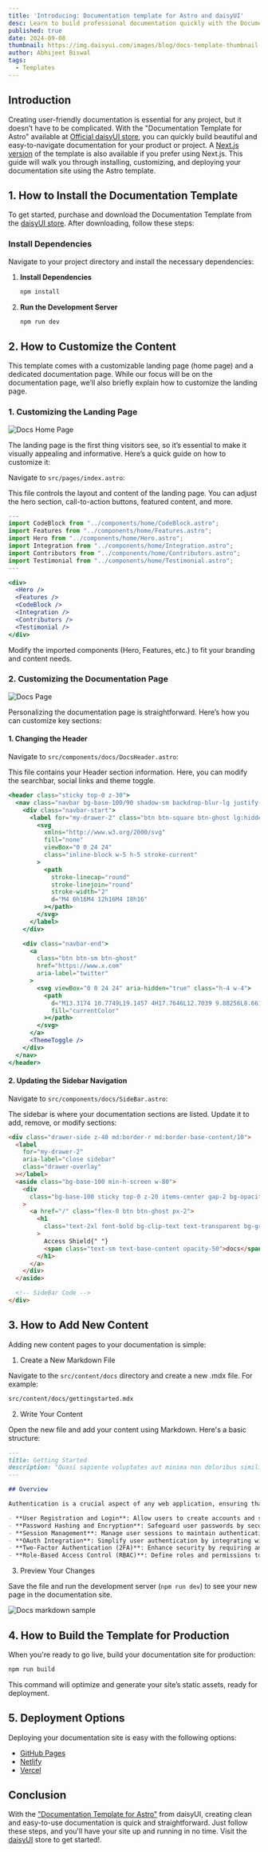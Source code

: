 ```yaml
---
title: 'Introducing: Documentation template for Astro and daisyUI'
desc: Learn to build professional documentation quickly with the Documentation Template for Astro from daisyUI.
published: true
date: 2024-09-08
thumbnail: https://img.daisyui.com/images/blog/docs-template-thumbnail.webp
author: Abhijeet Biswal
tags:
  - Templates
---
```


## Introduction

Creating user-friendly documentation is essential for any project, but it doesn’t have to be complicated. With the "Documentation Template for Astro" available at [Official daisyUI store](https://daisyui.com/store/#284327), you can quickly build beautiful and easy-to-navigate documentation for your product or project. A [Next.js version](https://daisyui.com/store/#284327)  of the template is also available if you prefer using Next.js. This guide will walk you through installing, customizing, and deploying your documentation site using the Astro template.

## 1. How to Install the Documentation Template

To get started, purchase and download the Documentation Template from the [daisyUI store](https://daisyui.com/store/#284327). After downloading, follow these steps:

### Install Dependencies

Navigate to your project directory and install the necessary dependencies:

1. **Install Dependencies**

   ```bash
   npm install

   ```

2. **Run the Development Server**
   ```bash
   npm run dev
   ```

## 2. How to Customize the Content

This template comes with a customizable landing page (home page) and a dedicated documentation page. While our focus will be on the documentation page, we’ll also briefly explain how to customize the landing page.

### 1. Customizing the Landing Page

![Docs Home Page](https://img.daisyui.com/images/blog/docs-home-page.webp)

The landing page is the first thing visitors see, so it’s essential to make it visually appealing and informative. Here’s a quick guide on how to customize it:

Navigate to `src/pages/index.astro`:

This file controls the layout and content of the landing page. You can adjust the hero section, call-to-action buttons, featured content, and more.

```jsx
---
import CodeBlock from "../components/home/CodeBlock.astro";
import Features from "../components/home/Features.astro";
import Hero from "../components/home/Hero.astro";
import Integration from "../components/home/Integration.astro";
import Contributors from "../components/home/Contributors.astro";
import Testimonial from "../components/home/Testimonial.astro";
---

<div>
  <Hero />
  <Features />
  <CodeBlock />
  <Integration />
  <Contributors />
  <Testimonial />
</div>
```

Modify the imported components (Hero, Features, etc.) to fit your branding and content needs.

### 2. Customizing the Documentation Page

![Docs Page](https://img.daisyui.com/images/blog/docs-page.webp)

Personalizing the documentation page is straightforward. Here’s how you can customize key sections:

#### 1. Changing the Header

Navigate to `src/components/docs/DocsHeader.astro`:

This file contains your Header section information. Here, you can modify the searchbar, social links and theme toggle.

```jsx
<header class="sticky top-0 z-30">
  <nav class="navbar bg-base-100/90 shadow-sm backdrop-blur-lg justify-center items-center py-2 md:px-10 px-2 border-b border-base-content/10">
    <div class="navbar-start">
      <label for="my-drawer-2" class="btn btn-square btn-ghost lg:hidden">
        <svg
          xmlns="http://www.w3.org/2000/svg"
          fill="none"
          viewBox="0 0 24 24"
          class="inline-block w-5 h-5 stroke-current"
        >
          <path
            stroke-linecap="round"
            stroke-linejoin="round"
            stroke-width="2"
            d="M4 6h16M4 12h16M4 18h16"
          ></path>
        </svg>
      </label>
    </div>

    <div class="navbar-end">
      <a
        class="btn btn-sm btn-ghost"
        href="https://www.x.com"
        aria-label="twitter"
      >
        <svg viewBox="0 0 24 24" aria-hidden="true" class="h-4 w-4">
          <path
            d="M13.3174 10.7749L19.1457 4H17.7646L12.7039 9.88256L8.66193 4H4L10.1122 12.8955L4 20H5.38119L10.7254 13.7878L14.994 20H19.656L13.3171 10.7749H13.3174ZM11.4257 12.9738L10.8064 12.0881L5.87886 5.03974H8.00029L11.9769 10.728L12.5962 11.6137L17.7652 19.0075H15.6438L11.4257 12.9742V12.9738Z"
            fill="currentColor"
          ></path>
        </svg>
      </a>
      <ThemeToggle />
    </div>
  </nav>
</header>
```

#### 2. Updating the Sidebar Navigation

Navigate to `src/components/docs/SideBar.astro`:

The sidebar is where your documentation sections are listed. Update it to add, remove, or modify sections:

```html
<div class="drawer-side z-40 md:border-r md:border-base-content/10">
  <label
    for="my-drawer-2"
    aria-label="close sidebar"
    class="drawer-overlay"
  ></label>
  <aside class="bg-base-100 min-h-screen w-80">
    <div
      class="bg-base-100 sticky top-0 z-20 items-center gap-2 bg-opacity-90 px-4 py-2 backdrop-blur lg:flex"
    >
      <a href="/" class="flex-0 btn btn-ghost px-2">
        <h1
          class="text-2xl font-bold bg-clip-text text-transparent bg-gradient-to-r from-primary to-primary/50"
        >
          Access Shield{" "}
          <span class="text-sm text-base-content opacity-50">docs</span>
        </h1>
      </a>
    </div>
  </aside>

  <!-- SideBar Code -->
</div>
```

## 3. How to Add New Content

Adding new content pages to your documentation is simple:

1. Create a New Markdown File

Navigate to the `src/content/docs` directory and create a new .mdx file. For example:

```bash
src/content/docs/gettingstarted.mdx
```

2. Write Your Content

Open the new file and add your content using Markdown. Here's a basic structure:

```markdown
---
title: Getting Started
description: "Quasi sapiente voluptates aut minima non doloribus similique quisquam. In quo expedita ipsum nostrum corrupti incidunt. Et aut eligendi ea perferendis."
---

## Overview

Authentication is a crucial aspect of any web application, ensuring that users are who they claim to be before granting access to resources or sensitive information. Access Shield simplifies the process of user authentication, offering features such as:

- **User Registration and Login**: Allow users to create accounts and securely log in to your application.
- **Password Hashing and Encryption**: Safeguard user passwords by securely hashing and encrypting them before storage.
- **Session Management**: Manage user sessions to maintain authentication state across requests.
- **OAuth Integration**: Simplify user authentication by integrating with popular OAuth providers.
- **Two-Factor Authentication (2FA)**: Enhance security by requiring an additional authentication factor.
- **Role-Based Access Control (RBAC)**: Define roles and permissions to control access to resources.
```

3. Preview Your Changes

Save the file and run the development server (`npm run dev`) to see your new page in the documentation site.

![Docs markdown sample](https://img.daisyui.com/images/blog/docs-markdown-sample.webp)

## 4. How to Build the Template for Production

When you're ready to go live, build your documentation site for production:

```bash
npm run build
```

This command will optimize and generate your site’s static assets, ready for deployment.

## 5. Deployment Options

Deploying your documentation site is easy with the following options:

- [GitHub Pages](https://pages.github.com/)
- [Netlify](https://pages.github.com/)
- [Vercel](https://pages.github.com/)

## Conclusion

With the ["Documentation Template for Astro"](https://daisyui.com/store/#284327) from daisyUI, creating clean and easy-to-use documentation is quick and straightforward. Just follow these steps, and you'll have your site up and running in no time. Visit the [daisyUI](https://daisyui.com/store/#284327) store to get started!.
